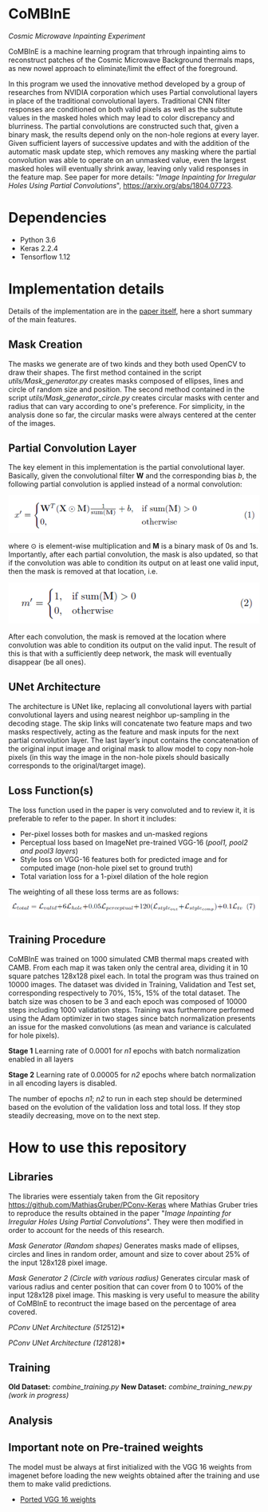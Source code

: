# CoMBInE
*Cosmic Microwave Inpainting Experiment*

CoMBInE is a machine learning program that trhrough inpainting aims to reconstruct patches of the Cosmic Microwave Background thermals maps, as new nowel approach to eliminate/limit the effect of the foreground.

In this program we used the innovative method developed by a group of researches from NVIDIA corporation which uses Partial convolutional layers in place of the traditional convolutional layers. Traditional CNN filter responses are conditioned on both valid pixels as well as the substitute values in the masked holes which may lead to color discrepancy and blurriness. The partial convolutions are constructed such that, given a binary mask, the results depend only on the non-hole regions at every layer. Given sufficient layers of successive updates and with the addition of the automatic mask update step, which removes any masking where the partial convolution was able to operate on an unmasked value, even the largest masked holes will eventually shrink away, leaving only valid responses in the feature map.
See paper for more details: "*Image Inpainting for Irregular Holes Using Partial Convolutions*", https://arxiv.org/abs/1804.07723. 


# Dependencies
* Python 3.6
* Keras 2.2.4
* Tensorflow 1.12

# Implementation details
Details of the implementation are in the [paper itself](https://arxiv.org/abs/1804.07723), here a short summary of the main features.

## Mask Creation
The masks we generate are of two kinds and they both used OpenCV to draw their shapes. The first method contained in the script *utils/Mask_generator.py* creates masks composed of ellipses, lines and circle of random size and position. The second method contained in the script *utils/Mask_generator_circle.py* creates circular masks with center and radius that can vary according to one's preference. For simplicity, in the analysis done so far, the circular masks were always centered at the center of the images.

## Partial Convolution Layer
The key element in this implementation is the partial convolutional layer. Basically, given the convolutional filter **W** and the corresponding bias *b*, the following partial convolution is applied instead of a normal convolution:

<img src='./images_and_plots/read_me_equations/eq1.png' />

where ⊙ is element-wise multiplication and **M** is a binary mask of 0s and 1s. Importantly, after each partial convolution, the mask is also updated, so that if the convolution was able to condition its output on at least one valid input, then the mask is removed at that location, i.e.

<img src='./images_and_plots/read_me_equations/eq2.png' />

After each convolution, the mask is removed at the location where convolution was able to condition its output on the valid input. The result of this is that with a sufficiently deep network, the mask will eventually disappear (be all ones).

## UNet Architecture
The architecture is UNet like, replacing all convolutional layers with partial convolutional layers and using nearest neighbor up-sampling in the decoding stage. The skip links will concatenate two feature maps and two masks respectively, acting as the feature and mask inputs for the next partial convolution layer. The last layer’s input contains the concatenation of the original input image and original mask to allow model to copy non-hole pixels (in this way the image in the non-hole pixels should basically corresponds to the original/target image). 

## Loss Function(s)
The loss function used in the paper is very convoluted and to review it, it is preferable to refer to the paper. In short it includes:

* Per-pixel losses both for maskes and un-masked regions
* Perceptual loss based on ImageNet pre-trained VGG-16 (*pool1, pool2 and pool3 layers*)
* Style loss on VGG-16 features both for predicted image and for computed image (non-hole pixel set to ground truth)
* Total variation loss for a 1-pixel dilation of the hole region

The weighting of all these loss terms are as follows:
<img src='./images_and_plots/read_me_equations/eq7.png' />

## Training Procedure
CoMBInE was trained on 1000 simulated CMB thermal maps created with CAMB. From each map it was taken only the central area, dividing it in 10 square patches 128x128 pixel each. In total the program was thus trained on 10000 images.
The dataset was divided in Training, Validation and Test set, corresponding respectively to 70%, 15%, 15% of the total dataset. The batch size was chosen to be 3 and each epoch was composed of 10000 steps including 1000 validation steps. Training was furthermore performed using the Adam optimizer in two stages since batch normalization presents an issue for the masked convolutions (as mean and variance is calculated for hole pixels).

**Stage 1**
Learning rate of 0.0001 for *n1* epochs with batch normalization enabled in all layers

**Stage 2**
Learning rate of 0.00005 for *n2* epochs where batch normalization in all encoding layers is disabled.

The number of epochs *n1*; *n2* to run in each step should be determined based on the evolution of the validation loss and total loss. If they stop steadily decreasing, move on to the next step.


# How to use this repository

## Libraries
The libraries were essentialy taken from the Git repository https://github.com/MathiasGruber/PConv-Keras where Mathias Gruber tries to reproduce the results obtained in the paper "*Image Inpainting for Irregular Holes Using Partial Convolutions*". They were then modified in order to account for the needs of this research.

*Mask Generator (Random shapes)*
Generates masks made of ellipses, circles and lines in random order, amount and size to cover about 25% of the input 128x128 pixel image.

*Mask Generator 2 (Circle with various radius)*
Generates circular mask of various radius and center position that can cover from 0 to 100% of the input 128x128 pixel image. This masking is very useful to measure the ability of CoMBInE to recontruct the image based on the percentage of area covered.

*PConv UNet Architecture (512*512)*

*PConv UNet Architecture (128*128)*

## Training
**Old Dataset:** *combine_training.py*
**New Dataset:** *combine_training_new.py (work in progress)*

## Analysis

## Important note on Pre-trained weights
The model must be always at first initialized with the VGG 16 weights from imagenet before loading the new weights obtained after the training and use them to make valid predictions.
* [Ported VGG 16 weights](https://drive.google.com/open?id=1HOzmKQFljTdKWftEP-kWD7p2paEaeHM0)



